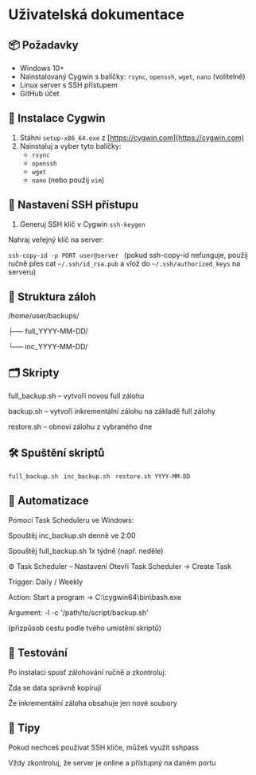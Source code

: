 # Uživatelská dokumentace

## 📦 Požadavky
- Windows 10+
- Nainstalovaný Cygwin s balíčky: `rsync`, `openssh`, `wget`, `nano` (volitelně)
- Linux server s SSH přístupem
- GitHub účet

## 🧰 Instalace Cygwin
1. Stáhni `setup-x86_64.exe` z [https://cygwin.com](https://cygwin.com)
2. Nainstaluj a vyber tyto balíčky:
   - `rsync`
   - `openssh`
   - `wget`
   - `nano` (nebo použij `vim`)

## 🔑 Nastavení SSH přístupu
1. Generuj SSH klíč v Cygwin
``` ssh-keygen ```

Nahraj veřejný klíč na server:


```ssh-copy-id -p PORT user@server ```
(pokud ssh-copy-id nefunguje, použij ručně přes cat ```~/.ssh/id_rsa.pub``` a vlož do ```~/.ssh/authorized_keys``` na serveru)

## 📁 Struktura záloh
/home/user/backups/

├── full_YYYY-MM-DD/

└── inc_YYYY-MM-DD/

## 🗂️ Skripty
full_backup.sh – vytvoří novou full zálohu

backup.sh – vytvoří inkrementální zálohu na základě full zálohy

restore.sh – obnoví zálohu z vybraného dne

## 🛠️ Spuštění skriptů
```full_backup.sh ```
```inc_backup.sh ```
```restore.sh YYYY-MM-DD ```

## 📅 Automatizace
Pomocí Task Scheduleru ve Windows:

Spouštěj inc_backup.sh denně ve 2:00

Spouštěj full_backup.sh 1x týdně (např. neděle)

⚙️ Task Scheduler – Nastavení
Otevři Task Scheduler → Create Task

Trigger: Daily / Weekly

Action: Start a program → C:\cygwin64\bin\bash.exe

Argument: -l -c '/path/to/script/backup.sh'

(přizpůsob cestu podle tvého umístění skriptů)

## 🧪 Testování
Po instalaci spusť zálohování ručně a zkontroluj:

Zda se data správně kopírují

Že inkrementální záloha obsahuje jen nové soubory

## 💬 Tipy
Pokud nechceš používat SSH klíče, můžeš využít sshpass

Vždy zkontroluj, že server je online a přístupný na daném portu
